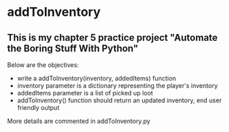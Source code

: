 # addToInventory

##  This is my chapter 5 practice project "Automate the Boring Stuff With Python" 

Below are the objectives:
- write a addToInventory(inventory, addedItems) function
- inventory parameter is a dictionary representing the player's inventory
- addedItems parameter is a list of picked up loot
- addToInventory() function should return an updated inventory, end user friendly output

More details are commented in addToInventory.py